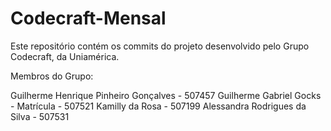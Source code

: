 # Codecraft-Mensal
Este repositório contém os commits do projeto desenvolvido pelo Grupo Codecraft, da Uniamérica.

Membros do Grupo:

Guilherme Henrique Pinheiro Gonçalves - 507457
Guilherme Gabriel Gocks - Matrícula - 507521
Kamilly da Rosa - 507199
Alessandra Rodrigues da Silva - 507531
